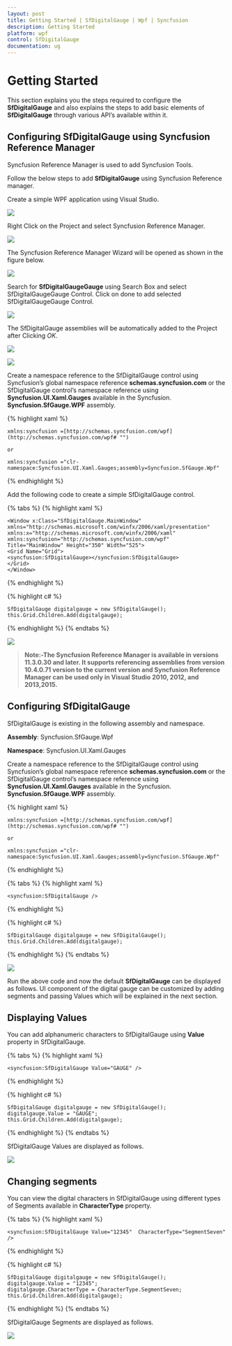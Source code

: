 ```yaml
---
layout: post
title: Getting Started | SfDigitalGauge | Wpf | Syncfusion
description: Getting Started 
platform: wpf
control: SfDigitalGauge
documentation: ug
---
```


# Getting Started 

This section explains you the steps required to configure the **SfDigitalGauge** and also explains the steps to add basic elements of **SfDigitalGauge** through various API’s available within it.

## Configuring SfDigitalGauge using Syncfusion Reference Manager

Syncfusion Reference Manager is used to add  Syncfusion Tools.

Follow the below steps to add **SfDigitalGauge** using Syncfusion Reference manager.

Create a simple WPF application using Visual Studio.

![](Getting-Started_images/Getting-Started_img1.jpeg)

Right Click on the Project and select Syncfusion Reference Manager.

![](Getting-Started_images/Getting-Started_img2.jpeg)

The Syncfusion Reference Manager Wizard will be opened as shown in the figure below.

![](Getting-Started_images/Getting-Started_img3.jpeg)

Search for **SfDigitalGaugeGauge** using Search Box and select SfDigitalGaugeGauge Control. Click on done to add selected SfDigitalGaugeGauge Control.

![](Getting-Started_images/Getting-Started_img4.jpeg)

The SfDigitalGauge assemblies will be automatically added to the Project after Clicking *OK*.

![](Getting-Started_images/Getting-Started_img5.jpeg)

![](Getting-Started_images/Getting-Started_img6.jpeg)

Create a namespace reference to the SfDigitalGauge control using Syncfusion’s global namespace reference **schemas.syncfusion.com** or the SfDigitalGauge control’s namespace reference using **Syncfusion.UI.Xaml.Gauges** available in the Syncfusion. **Syncfusion.SfGauge.WPF** assembly.

{% highlight xaml %}

    xmlns:syncfusion =[http://schemas.syncfusion.com/wpf](http://schemas.syncfusion.com/wpf# "")

    or

    xmlns:syncfusion ="clr-namespace:Syncfusion.UI.Xaml.Gauges;assembly=Syncfusion.SfGauge.Wpf"

{% endhighlight %}

Add the following code to create a simple SfDigitalGauge control.

{% tabs %}
{% highlight xaml %}

    <Window x:Class="SfDigitalGauge.MainWindow"
    xmlns="http://schemas.microsoft.com/winfx/2006/xaml/presentation"
    xmlns:x="http://schemas.microsoft.com/winfx/2006/xaml"
    xmlns:syncfusion="http://schemas.syncfusion.com/wpf"
    Title="MainWindow" Height="350" Width="525">
    <Grid Name="Grid">
    <syncfusion:SfDigitalGauge></syncfusion:SfDigitalGauge>  
    </Grid>
    </Window> 

{% endhighlight %}

{% highlight c# %}

    SfDigitalGauge digitalgauge = new SfDigitalGauge();
    this.Grid.Children.Add(digitalgauge);

{% endhighlight %}
{% endtabs %}

![](Getting-Started_images/Getting-Started_img7.jpeg)

>**Note:-The Syncfusion Reference Manager is available in versions 11.3.0.30 and later. It supports referencing assemblies from version 10.4.0.71 version to the current version and Syncfusion Reference Manager can be used only in Visual Studio 2010, 2012, and 2013,2015.**

## Configuring SfDigitalGauge

SfDigitalGauge is existing in the following assembly and namespace.

**Assembly**: Syncfusion.SfGauge.Wpf

**Namespace**: Syncfusion.UI.Xaml.Gauges

Create a namespace reference to the SfDigitalGauge control using Syncfusion’s global namespace reference **schemas.syncfusion.com** or the SfDigitalGauge control’s namespace reference using **Syncfusion.UI.Xaml.Gauges** available in the Syncfusion. **Syncfusion.SfGauge.WPF** assembly.

{% highlight xaml %}

    xmlns:syncfusion =[http://schemas.syncfusion.com/wpf](http://schemas.syncfusion.com/wpf# "")

    or

    xmlns:syncfusion ="clr-namespace:Syncfusion.UI.Xaml.Gauges;assembly=Syncfusion.SfGauge.Wpf"

{% endhighlight %}

{% tabs %}
{% highlight xaml %}

    <syncfusion:SfDigitalGauge />

{% endhighlight %}

{% highlight c# %}

    SfDigitalGauge digitalgauge = new SfDigitalGauge();
    this.Grid.Children.Add(digitalgauge);
     
{% endhighlight %}
{% endtabs %}

![](Getting-Started_images/Getting-Started_img8.jpeg)


Run the above code and now the default **SfDigitalGauge** can be displayed as follows. UI component of the digital gauge can be customized by adding segments and passing Values which will be explained in the next section.

## Displaying Values 

You can add alphanumeric characters to SfDigitalGauge using **Value** property in SfDigitalGauge.

{% tabs %}
{% highlight xaml %}

    <syncfusion:SfDigitalGauge Value="GAUGE" />    

{% endhighlight %}

{% highlight c# %}

    SfDigitalGauge digitalgauge = new SfDigitalGauge();
    digitalgauge.Value = "GAUGE";
    this.Grid.Children.Add(digitalgauge);

{% endhighlight %}
{% endtabs %}

SfDigitalGauge Values are displayed as follows.

![](Getting-Started_images/Getting-Started_img9.jpeg)

## Changing segments

You can view the digital characters in SfDigitalGauge using different types of Segments available in **CharacterType** property.

{% tabs %}
{% highlight xaml %}

    <syncfusion:SfDigitalGauge Value="12345"  CharacterType="SegmentSeven" />

{% endhighlight %}

{% highlight c# %}

    SfDigitalGauge digitalgauge = new SfDigitalGauge();
    digitalgauge.Value = "12345";
    digitalgauge.CharacterType = CharacterType.SegmentSeven;
    this.Grid.Children.Add(digitalgauge);

{% endhighlight %}
{% endtabs %}

SfDigitalGauge Segments are displayed as follows.

![](Getting-Started_images/Getting-Started_img10.jpg)
